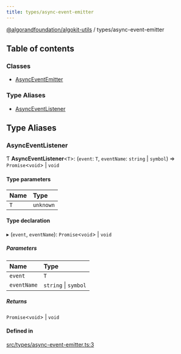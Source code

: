 ```yaml
---
title: types/async-event-emitter
---
```


[@algorandfoundation/algokit-utils](/reference/algokit-utils-ts/api/readme/) / types/async-event-emitter

## Table of contents

### Classes

- [AsyncEventEmitter](/reference/algokit-utils-ts/api/classes/types_async_event_emitterasynceventemitter/)

### Type Aliases

- [AsyncEventListener](types_async_event_emitter.md#asynceventlistener)

## Type Aliases

### AsyncEventListener

Ƭ **AsyncEventListener**\<`T`\>: (`event`: `T`, `eventName`: `string` \| `symbol`) => `Promise`\<`void`\> \| `void`

#### Type parameters

| Name | Type      |
| :--- | :-------- |
| `T`  | `unknown` |

#### Type declaration

▸ (`event`, `eventName`): `Promise`\<`void`\> \| `void`

##### Parameters

| Name        | Type                 |
| :---------- | :------------------- |
| `event`     | `T`                  |
| `eventName` | `string` \| `symbol` |

##### Returns

`Promise`\<`void`\> \| `void`

#### Defined in

[src/types/async-event-emitter.ts:3](https://github.com/algorandfoundation/algokit-utils-ts/blob/main/src/types/async-event-emitter.ts#L3)
